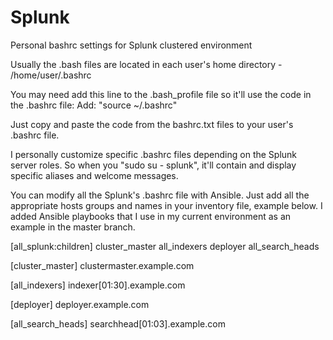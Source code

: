 # Splunk
Personal bashrc settings for Splunk clustered environment

Usually the .bash files are located in each user's home directory - /home/user/.bashrc

You may need add this line to the .bash_profile file so it'll use the code in the .bashrc file:
Add: "source ~/.bashrc"

Just copy and paste the code from the bashrc.txt files to your user's .bashrc file. 

I personally customize specific .bashrc files depending on the Splunk server roles. 
So when you "sudo su - splunk", it'll contain and display specific aliases and welcome messages. 

You can modify all the Splunk's .bashrc file with Ansible. 
Just add all the appropriate hosts groups and names in your inventory file, example below. 
I added Ansible playbooks that I use in my current environment as an example in the master branch. 

[all_splunk:children]
cluster_master
all_indexers
deployer
all_search_heads

[cluster_master]
clustermaster.example.com

[all_indexers]
indexer[01:30].example.com

[deployer]
deployer.example.com

[all_search_heads]
searchhead[01:03].example.com
